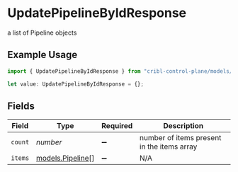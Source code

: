 # UpdatePipelineByIdResponse

a list of Pipeline objects

## Example Usage

```typescript
import { UpdatePipelineByIdResponse } from "cribl-control-plane/models/operations";

let value: UpdatePipelineByIdResponse = {};
```

## Fields

| Field                                         | Type                                          | Required                                      | Description                                   |
| --------------------------------------------- | --------------------------------------------- | --------------------------------------------- | --------------------------------------------- |
| `count`                                       | *number*                                      | :heavy_minus_sign:                            | number of items present in the items array    |
| `items`                                       | [models.Pipeline](../../models/pipeline.md)[] | :heavy_minus_sign:                            | N/A                                           |